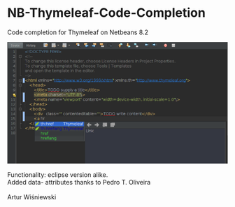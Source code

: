 # NB-Thymeleaf-Code-Completion
Code completion for Thymeleaf on Netbeans 8.2

![Alt text](/thymeleafcc.png?raw=true "Example")

Functionality: eclipse version alike.</br>
Added data- attributes thanks to Pedro T. Oliveira</br>
</br>Artur Wiśniewski
